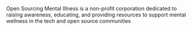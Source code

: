 Open Sourcing Mental Illness is a non-profit corporation dedicated to raising awareness, educating, and providing resources to support mental wellness in the tech and open source communities
